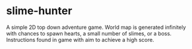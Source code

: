 # slime-hunter
A simple 2D top down adventure game. World map is generated infinitely with chances to spawn hearts, a small number of slimes, or a boss. Instructions found in game with aim to achieve a high score.
